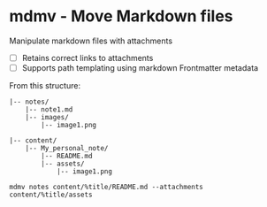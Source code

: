 # mdmv - Move Markdown files

Manipulate markdown files with attachments

- [ ] Retains correct links to attachments 
- [ ] Supports path templating using markdown Frontmatter metadata

From this structure:
```
|-- notes/
    |-- note1.md
    |-- images/
        |-- image1.png
```
```
|-- content/
    |-- My_personal_note/
        |-- README.md
        |-- assets/
            |-- image1.png
```

```
mdmv notes content/%title/README.md --attachments content/%title/assets
```
